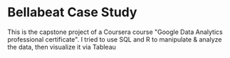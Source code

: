 # Bellabeat Case Study
This is the capstone project of a Coursera course "Google Data Analytics professional certificate". I tried to use SQL and R to manipulate &amp; analyze the data, then visualize it via Tableau
